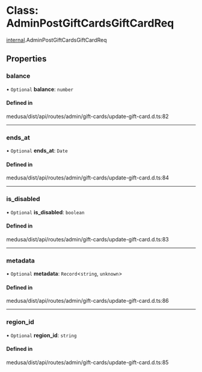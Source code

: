 # Class: AdminPostGiftCardsGiftCardReq

[internal](../modules/internal-9.md).AdminPostGiftCardsGiftCardReq

## Properties

### balance

• `Optional` **balance**: `number`

#### Defined in

medusa/dist/api/routes/admin/gift-cards/update-gift-card.d.ts:82

___

### ends\_at

• `Optional` **ends\_at**: `Date`

#### Defined in

medusa/dist/api/routes/admin/gift-cards/update-gift-card.d.ts:84

___

### is\_disabled

• `Optional` **is\_disabled**: `boolean`

#### Defined in

medusa/dist/api/routes/admin/gift-cards/update-gift-card.d.ts:83

___

### metadata

• `Optional` **metadata**: `Record`<`string`, `unknown`\>

#### Defined in

medusa/dist/api/routes/admin/gift-cards/update-gift-card.d.ts:86

___

### region\_id

• `Optional` **region\_id**: `string`

#### Defined in

medusa/dist/api/routes/admin/gift-cards/update-gift-card.d.ts:85
